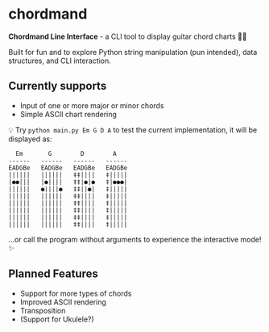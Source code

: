 # chordmand

**Chordmand Line Interface** - a CLI tool to display guitar chord charts 🎸🎶 

Built for fun and to explore Python string manipulation (pun intended), data structures, and CLI interaction.

## Currently supports
- Input of one or more major or minor chords
- Simple ASCII chart rendering

💡 Try `python main.py Em G D A` to test the current implementation, it will be displayed as:

```
  Em       G        D        A   
------   ------   ------   ------
EADGBe   EADGBe   EADGBe   EADGBe
||||||   ||||||   ‡‡||||   ‡|||||
|●●|||   |●||||   ‡‡|●|●   ‡|●●●|
||||||   ●||||●   ‡‡||●|   ‡|||||
||||||   ||||||   ‡‡||||   ‡|||||
||||||   ||||||   ‡‡||||   ‡|||||
||||||   ||||||   ‡‡||||   ‡|||||
||||||   ||||||   ‡‡||||   ‡|||||
||||||   ||||||   ‡‡||||   ‡|||||

```
...or call the program without arguments to experience the interactive mode! ✨

## Planned Features
- Support for more types of chords
- Improved ASCII rendering
- Transposition
- (Support for Ukulele?)
